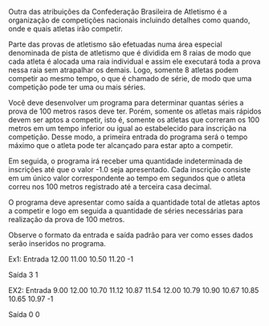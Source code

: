 Outra das atribuições da Confederação Brasileira de Atletismo é a organização de competições nacionais incluindo detalhes como quando, onde e quais atletas irão competir.

Parte das provas de atletismo são efetuadas numa área especial denominada de pista de atletismo que é dividida em 8 raias de modo que cada atleta é alocada uma raia individual e assim ele executará toda a prova nessa raia sem atrapalhar os demais. Logo, somente 8 atletas podem competir ao mesmo tempo, o que é chamado de série, de modo que uma competição pode ter uma ou mais séries.

Você deve desenvolver um programa para determinar quantas séries a prova de 100 metros rasos deve ter. Porém, somente os atletas mais rápidos devem ser aptos a competir, isto é, somente os atletas que correram os 100 metros em um tempo inferior ou igual ao estabelecido para inscrição na competição. Desse modo, a primeira entrada do programa será o tempo máximo que o atleta pode ter alcançado para estar apto a competir.

Em seguida, o programa irá receber uma quantidade indeterminada de inscrições até que o valor -1.0 seja apresentado. Cada inscrição consiste em um único valor correspondente ao tempo em segundos que o atleta correu nos 100 metros registrado até a terceira casa decimal.

O programa deve apresentar como saída a quantidade total de atletas aptos a competir e logo em seguida a quantidade de séries necessárias para realização da prova de 100 metros.

Observe o formato da entrada e saída padrão para ver como esses dados serão inseridos no programa.

Ex1:
Entrada
12.00
11.00
10.50
11.20
-1

Saída
3 1

EX2:
Entrada
9.00
12.00
10.70
11.12
10.87
11.54
12.00
10.79
10.90
10.67
10.85
10.65
10.97
-1

Saída
0 0
